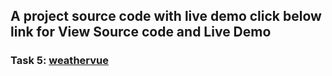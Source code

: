 ## A project source code with live demo click below link for View Source code and Live Demo
### Task 5: <a href="https://github.io/vipul5103PRODIGY_WD_05">weathervue</a>

